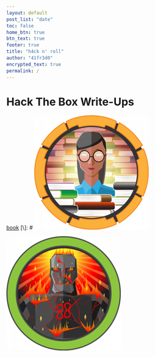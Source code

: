```yaml
---
layout: default
post_list: "date"
toc: false
home_btn: true
btn_text: true
footer: true
title: "h4ck n' roll"
author: "41fr3d0"
encrypted_text: true
permalink: /
---
```


# Hack The Box Write-Ups
[book](_posts/book/2020-07-05-book.md)
[\\]: # [![Book](/assets/img/book/book.png "Book")](_posts/book/2020-07-25-book.md)

[![Sauna](/assets/img/sauna/sauna.png "Sauna")](_posts/sauna/2020-07-28-sauna.md)
 

